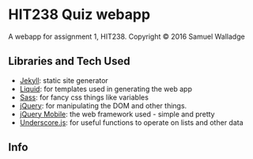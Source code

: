 
# HIT238 Quiz webapp

A webapp for assignment 1, HIT238. Copyright © 2016 Samuel Walladge


## Libraries and Tech Used

- [Jekyll](http://jekyllrb.com/): static site generator
- [Liquid](https://shopify.github.io/liquid/): for templates used in generating the web app
- [Sass](http://sass-lang.com/): for fancy css things like variables
- [jQuery](http://jquery.com/): for manipulating the DOM and other things.
- [jQuery Mobile](http://jquerymobile.com/): the web framework used - simple and pretty
- [Underscore.js](http://underscorejs.org/): for useful functions to operate on lists and other data


## Info
